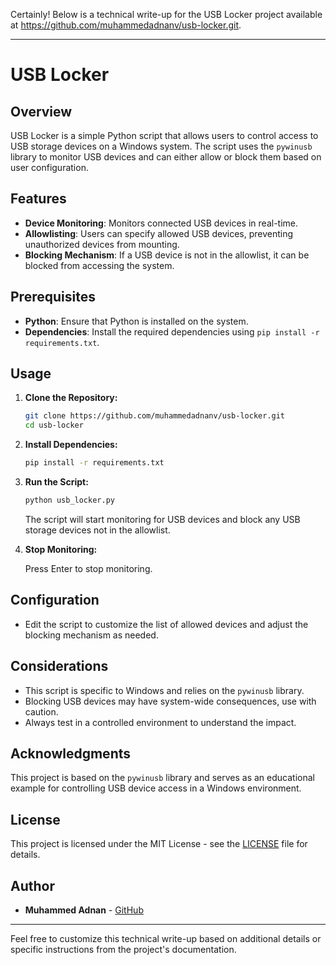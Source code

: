 Certainly! Below is a technical write-up for the USB Locker project available at https://github.com/muhammedadnanv/usb-locker.git.

---

# USB Locker

## Overview

USB Locker is a simple Python script that allows users to control access to USB storage devices on a Windows system. The script uses the `pywinusb` library to monitor USB devices and can either allow or block them based on user configuration.

## Features

- **Device Monitoring**: Monitors connected USB devices in real-time.
- **Allowlisting**: Users can specify allowed USB devices, preventing unauthorized devices from mounting.
- **Blocking Mechanism**: If a USB device is not in the allowlist, it can be blocked from accessing the system.

## Prerequisites

- **Python**: Ensure that Python is installed on the system.
- **Dependencies**: Install the required dependencies using `pip install -r requirements.txt`.

## Usage

1. **Clone the Repository:**

   ```bash
   git clone https://github.com/muhammedadnanv/usb-locker.git
   cd usb-locker
   ```

2. **Install Dependencies:**

   ```bash
   pip install -r requirements.txt
   ```

3. **Run the Script:**

   ```bash
   python usb_locker.py
   ```

   The script will start monitoring for USB devices and block any USB storage devices not in the allowlist.

4. **Stop Monitoring:**

   Press Enter to stop monitoring.

## Configuration

- Edit the script to customize the list of allowed devices and adjust the blocking mechanism as needed.

## Considerations

- This script is specific to Windows and relies on the `pywinusb` library.
- Blocking USB devices may have system-wide consequences, use with caution.
- Always test in a controlled environment to understand the impact.

## Acknowledgments

This project is based on the `pywinusb` library and serves as an educational example for controlling USB device access in a Windows environment.

## License

This project is licensed under the MIT License - see the [LICENSE](LICENSE) file for details.

## Author

- **Muhammed Adnan** - [GitHub](https://github.com/muhammedadnanv)

---

Feel free to customize this technical write-up based on additional details or specific instructions from the project's documentation.
